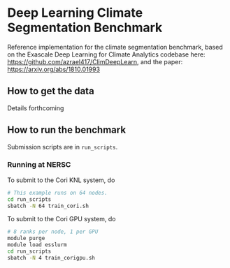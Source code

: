 # Deep Learning Climate Segmentation Benchmark

Reference implementation for the climate segmentation benchmark, based on the
Exascale Deep Learning for Climate Analytics codebase here:
https://github.com/azrael417/ClimDeepLearn, and the paper:
https://arxiv.org/abs/1810.01993

## How to get the data

Details forthcoming

## How to run the benchmark

Submission scripts are in `run_scripts`.

### Running at NERSC

To submit to the Cori KNL system, do

```bash
# This example runs on 64 nodes.
cd run_scripts
sbatch -N 64 train_cori.sh
```

To submit to the Cori GPU system, do

```bash
# 8 ranks per node, 1 per GPU
module purge
module load esslurm
cd run_scripts
sbatch -N 4 train_corigpu.sh
```
